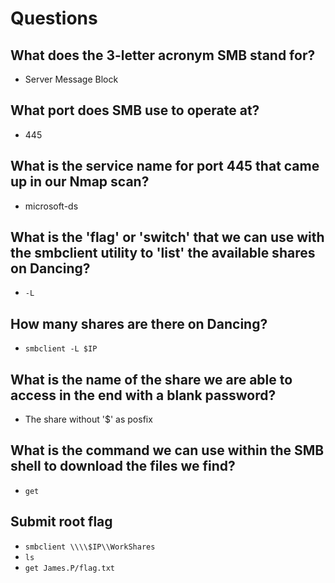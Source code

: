 # Questions

## What does the 3-letter acronym SMB stand for?
- Server Message Block

## What port does SMB use to operate at?
- 445

## What is the service name for port 445 that came up in our Nmap scan?
- microsoft-ds

## What is the 'flag' or 'switch' that we can use with the smbclient utility to 'list' the available shares on Dancing?
- `-L`

## How many shares are there on Dancing?
- `smbclient -L $IP`

## What is the name of the share we are able to access in the end with a blank password?
- The share without '$' as posfix

## What is the command we can use within the SMB shell to download the files we find?
- `get`

## Submit root flag
- `smbclient \\\\$IP\\WorkShares`
- `ls`
- `get James.P/flag.txt`